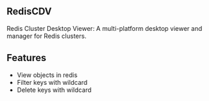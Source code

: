 ## RedisCDV

Redis Cluster Desktop Viewer: A multi-platform desktop viewer and manager for Redis clusters. 

## Features

* View objects in redis
* Filter keys with wildcard
* Delete keys with wildcard